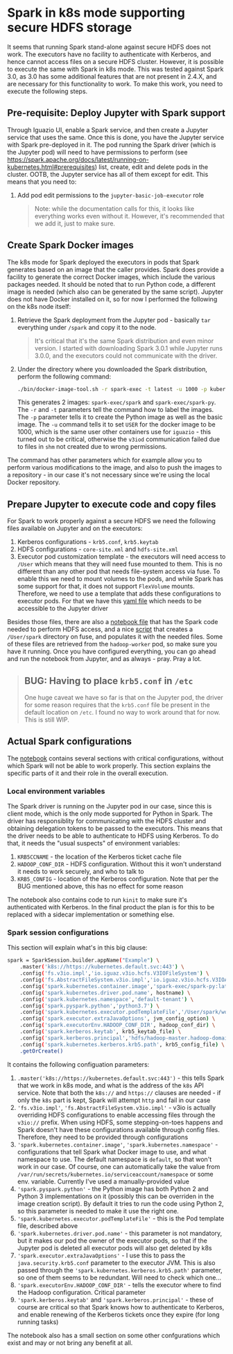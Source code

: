# Spark in k8s mode supporting secure HDFS storage

It seems that running Spark stand-alone against secure HDFS does not work. The executors have no facility to authenticate with Kerberos, and hence cannot access files on a secure HDFS cluster. However, it is possible to execute the same with Spark in k8s mode. This was tested against Spark 3.0, as 3.0 has some additional features that are not present in 2.4.X, and are necessary for this functionality to work.
To make this work, you need to execute the following steps.

## Pre-requisite: Deploy Jupyter with Spark support

Through Iguazio UI, enable a Spark service, and then create a Jupyter service that uses the same. Once this is done, you have the Jupyter service with Spark pre-deployed in it.
The pod running the Spark driver (which is the Jupyter pod) will need to have permissions to perform (see <https://spark.apache.org/docs/latest/running-on-kubernetes.html#prerequisites>) list, create, edit and delete pods in the cluster. OOTB, the Jupyter service has all of them except for edit. This means that you need to:

1. Add pod edit permissions to the `jupyter-basic-job-executor` role
    > Note: while the documentation calls for this, it looks like everything works even without it. However, it's recommended that we add it, just to make sure.

## Create Spark Docker images

The k8s mode for Spark deployed the executors in pods that Spark generates based on an image that the caller provides.
Spark does provide a facility to generate the correct Docker images, which include the various packages needed. It should be noted that to run Python code, a different image is needed (which also can be generated by the same script).
Jupyter does not have Docker installed on it, so for now I performed the following on the k8s node itself:

1. Retrieve the Spark deployment from the Jupyter pod - basically `tar` everything under `/spark` and copy it to the node.
   > It's critical that it's the same Spark distribution and even minor version. I started with downloading Spark 3.0.1 while Jupyter runs 3.0.0, and the executors could not communicate with the driver.

2. Under the directory where you downloaded the Spark distribution, perform the following command:

   ```bash
   ./bin/docker-image-tool.sh -r spark-exec -t latest -u 1000 -p kubernetes/dockerfiles/spark/bindings/python/Dockerfile build
   ```
  
   This generates 2 images: `spark-exec/spark` and `spark-exec/spark-py`. The `-r` and `-t` parameters tell the command how to label the images. The `-p` parameter tells it to create the Python image as well as the basic image. The `-u` command tells it to set `USER` for the docker image to be 1000, which is the same user other containers use for `iguazio` - this turned out to be critical, otherwise the `v3iod` communication failed due to files in `shm` not created due to wrong permissions.

The command has other parameters which for example allow you to perform various modifications to the image, and also to push the images to a repository - in our case it's not necessary since we're using the local Docker repository.

## Prepare Jupyter to execute code and copy files

For Spark to work properly against a secure HDFS we need the following files available on Jupyter and on the executors:

1. Kerberos configurations - `krb5.conf`, `krb5.keytab`
2. HDFS configurations - `core-site.xml` and `hdfs-site.xml`
3. Executor pod customization template - the executors will need access to `/User` which means that they will need fuse mounted to them. This is no different than any other pod that needs file-system access via fuse. To enable this we need to mount volumes to the pods, and while Spark has some support for that, it does not support `FlexVolume` mounts. Therefore, we need to use a template that adds these configurations to executor pods. For that we have this [yaml file](./worker_pod.yaml) which needs to be accessible to the Jupyter driver

Besides those files, there are also a [notebook file](./spark-k8s.ipynb) that has the Spark code needed to perform HDFS access, and a nice [script](create_jupyter_env) that creates a `/User/spark` directory on fuse, and populates it with the needed files. Some of these files are retrieved from the `hadoop-worker` pod, so make sure you have it running.
Once you have configured everything, you can go ahead and run the notebook from Jupyter, and as always - pray. Pray a lot.

> ## BUG: Having to place `krb5.conf` in `/etc`
>
> One huge caveat we have so far is that on the Jupyter pod, the driver for some reason requires that the `krb5.conf` file be present in the default location on `/etc`. I found no way to work around that for now. This is still WIP.

## Actual Spark configurations

The [notebook](./spark-k8s.ipynb) contains several sections with critical configurations, without which Spark will not be able to work properly. This section explains the specific parts of it and their role in the overall execution.

### Local environment variables

The Spark driver is running on the Jupyter pod in our case, since this is client mode, which is the only mode supported for Python in Spark. The driver has responsiblity for communicating with the HDFS cluster and obtaining delegation tokens to be passed to the executors. This means that the driver needs to be able to authenticate to HDFS using Kerberos. To do that, it needs the "usual suspects" of environment variables:

1. `KRB5CCNAME` - the location of the Kerberos ticket cache file
2. `HADOOP_CONF_DIR` - HDFS configuration. Without this it won't understand it needs to work securely, and who to talk to
3. `KRB5_CONFIG` - location of the Kerberos configuration. Note that per the BUG mentioned above, this has no effect for some reason

The notebook also contains code to run `kinit` to make sure it's authenticated with Kerberos. In the final product the plan is for this to be replaced with a sidecar implementation or something else.

### Spark session configurations

This section will explain what's in this big clause:

```bash
spark = SparkSession.builder.appName("Example") \
    .master('k8s://https://kubernetes.default.svc:443') \
    .config('fs.v3io.impl','io.iguaz.v3io.hcfs.V3IOFileSystem') \
    .config('fs.AbstractFileSystem.v3io.impl','io.iguaz.v3io.hcfs.V3IOAbstractFileSystem') \
    .config('spark.kubernetes.container.image','spark-exec/spark-py:latest') \
    .config('spark.kubernetes.driver.pod.name', hostname) \
    .config('spark.kubernetes.namespace','default-tenant') \
    .config('spark.pyspark.python','python3.7') \
    .config('spark.kubernetes.executor.podTemplateFile','/User/spark/worker_pod.yaml') \
    .config('spark.executor.extraJavaOptions', jvm_config_option) \
    .config('spark.executorEnv.HADOOP_CONF_DIR', hadoop_conf_dir) \
    .config('spark.kerberos.keytab', krb5_keytab_file) \
    .config('spark.kerberos.principal','hdfs/hadoop-master.hadoop-domain.default-tenant.svc.cluster.local@EXAMPLE.COM') \
    .config('spark.kubernetes.kerberos.krb5.path', krb5_config_file) \
    .getOrCreate()
```

It contains the following configuation parameters:

1. `.master('k8s://https://kubernetes.default.svc:443')` - this tells Spark that we work in k8s mode, and what is the address of the `k8s` API service. Note that both the `k8s://` and `https://` clauses are needed - if only the `k8s` part is kept, Spark will attempt `http` and fail in our case
2. `'fs.v3io.impl'`, `'fs.AbstractFileSystem.v3io.impl'` - v3io is actually overriding HDFS configurations to enable accessing files through the `v3io://` prefix. When using HDFS, some stepping-on-toes happens and Spark doesn't have these configurations available through config files. Therefore, they need to be provided through configurations
3. `'spark.kubernetes.container.image'`, `'spark.kubernetes.namespace'` - configurations that tell Spark what Docker image to use, and what namespace to use. The default namespace is `default`, so that won't work in our case. Of course, one can automatically take the value from `/var/run/secrets/kubernetes.io/serviceaccount/namespace` or some env. variable. Currently I've used a manually-provided value
4. `'spark.pyspark.python'` - the Python image has both Python 2 and Python 3 implementations on it (possibly this can be overriden in the image creation script). By default it tries to run the code using Python 2, so this parameter is needed to make it use the right one.
5. `'spark.kubernetes.executor.podTemplateFile'` - this is the Pod template file, described above
6. `'spark.kubernetes.driver.pod.name'` - this parameter is not mandatory, but it makes our pod the owner of the executor pods, so that if the Jupyter pod is deleted all executor pods will also get deleted by k8s
7. `'spark.executor.extraJavaOptions'` - I use this to pass the `java.security.krb5.conf` parameter to the executor JVM. This is also passed through the `'spark.kubernetes.kerberos.krb5.path'` parameter, so one of them seems to be redundant. Will need to check which one...
8. `'spark.executorEnv.HADOOP_CONF_DIR'` - tells the executor where to find the Hadoop configuration. Critical parameter
9. `'spark.kerberos.keytab'` and `'spark.kerberos.principal'` - these of course are critical so that Spark knows how to authenticate to Kerberos, and enable renewing of the Kerberos tickets once they expire (for long running tasks)

The notebook also has a small section on some other confgurations which exist and may or not bring any benefit at all.

